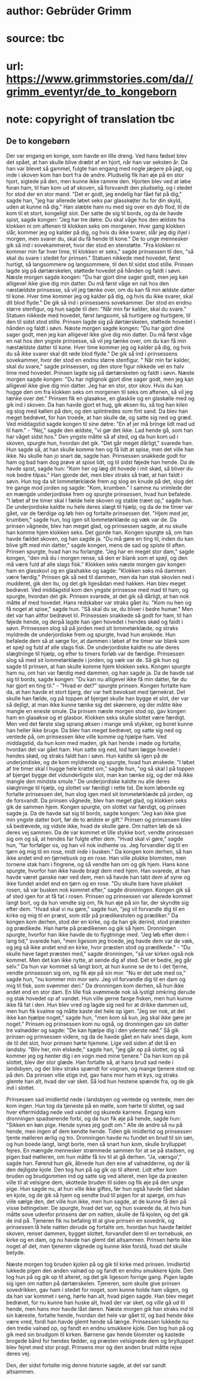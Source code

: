 # author: Gebrüder Grimm
# source: tbc
# url: https://www.grimmstories.com/da//grimm_eventyr/de_to_kongeborn
# note: copyright of translation tbc

## De to kongebørn 

Der var engang en konge, som havde en lille dreng. Ved hans fødsel blev
det spået, at han skulle blive dræbt af en hjort, når han var seksten
år. Da han var blevet så gammel, fulgte han engang med nogle jægere på
jagt, og inde i skoven kom han bort fra de andre. Pludselig fik han øje
på en stor hjort, sigtede på den, men kunne ikke ramme den. Hjorten blev
ved at løbe foran ham, til han kom ud af skoven, så forsvandt den
pludselig, og i stedet for stod der en stor mand. "Det er godt, jeg
endelig har fået fat på dig," sagde han, "jeg har allerede løbet seks
par glasskøjter itu for din skyld, uden at kunne nå dig." Han slæbte
ham nu med sig over en dyb flod, til de kom til et stort, kongeligt
slot. Der satte de sig til bords, og da de havde spist, sagde kongen:
"Jeg har tre døtre. Du skal våge hos den ældste fra klokken ni om
aftenen til klokken seks om morgenen. Hver gang klokken slår, kommer jeg
og kalder på dig, og hvis du ikke svarer, slår jeg dig ihjel i morgen,
men svarer du, skal du få hende til kone." De to unge mennesker gik så
ind i sovekammeret, hvor der stod en stenstøtte. "Fra klokken ni kommer
min far hver time, til klokken er seks," sagde prinsessen til den, "så
skal du svare i stedet for prinsen." Statuen nikkede med hovedet, først
hurtigt, så langsommere og langsommere, til den til sidst stod stille.
Prinsen lagde sig på dørtærskelen, støttede hovedet på hånden og faldt i
søvn. Næste morgen sagde kongen: "Du har gjort dine sager godt, men jeg
kan alligevel ikke give dig min datter. Du må først våge en nat hos den
næstældste prinsesse, så vil jeg tænke over, om du kan få min ældste
datter til kone. Hver time kommer jeg og kalder på dig, og hvis du ikke
svarer, skal dit blod flyde." De gik så ind i prinsessens sovekammer.
Der stod en endnu større stenfigur, og hun sagde til den: "Når min far
kalder, skal du svare." Statuen nikkede med hovedet, først langsomt, så
hurtigere og hurtigere, til den til sidst stod stille. Prinsen lagde sig
på dørtærskelen, støttede hovedet i hånden og faldt i søvn. Næste morgen
sagde kongen: "Du har gjort dine sager godt, men jeg kan alligevel ikke
give dig min datter. Du må først våge en nat hos den yngste prinsesse,
så vil jeg tænke over, om du kan få min næstældste datter til kone. Hver
time kommer jeg og kalder på dig, og hvis du så ikke svarer skal dit
røde blod flyde." De gik så ind i prinsessens sovekammer, hvor der stod
en endnu større stenfigur. " Når min far kalder, skal du svare," sagde
prinsessen, og den store figur nikkede vel en halv time med hovedet.
Prinsen lagde sig på dørtærskelen og faldt i søvn. Næste morgen sagde
kongen: "Du har rigtignok gjort dine sager godt, men jeg kan alligevel
ikke give dig min datter. Jeg har en stor, stor skov. Hvis du kan hugge
den om fra klokken seks om morgenen til seks om aftenen, så vil jeg
tænke over det." Prinsen fik en glasøkse, en glaskile og en glaskølle
med og gik ind i skoven. Da han havde gjort et hug, gik øksen itu, så
tog han kilen og slog med køllen på den, og den splintredes som fint
sand. Da blev han meget bedrøvet, for han troede, at han skulle dø, og
satte sig ned og græd. Ved middagstid sagde kongen til sine døtre: "En
af jer må bringe lidt mad ud til ham." - "Nej," sagde den ældste,
"vi gør det ikke. Lad hende gå, som han har våget sidst hos." Den
yngste måtte så af sted, og da hun kom ud i skoven, spurgte hun, hvordan
det gik. "Det går meget dårligt," svarede han. Hun sagde så, at han
skulle komme hen og få lidt at spise, men det ville han ikke. Nu skulle
han jo snart dø, sagde han. Prinsessen snakkede godt for ham og bad ham
dog prøve at spise lidt, og til sidst føjede han hende. Da de havde
spist, sagde hun: "Kom her og læg dit hovede i mit skød, så bliver du
nok bedre tilpas." Han gjorde det, men blev straks så træt, at han
faldt i søvn. Hun tog da sit lommetørklæde frem og slog en knude på det,
slog det tre gange mod jorden og sagde: "Kom, krumben." I samme nu
vrimlede der en mængde underjordiske frem og spurgte prinsessen, hvad
hun befalede. "I løbet af tre timer skal I fælde hele skoven og stable
træet op," sagde hun. De underjordiske kaldte nu hele deres slægt til
hjælp, og da de tre timer var gået, var de færdige og løb hen og
fortalte prinsessen det. "Hjem med jer, krumben," sagde hun, tog igen
sit lommetørklæde og væk var de. Da prinsen vågnede, blev han meget
glad, og prinsessen sagde, at nu skulle han komme hjem klokken seks. Det
gjorde han. Kongen spurgte så, om han havde fældet skoven, og han sagde
ja. "Du må gøre en ting til, inden du kan blive gift med min datter,"
sagde kongen, mens de sad og spiste til aften. Prinsen spurgte, hvad han
nu forlangte. "Jeg har en meget stor dam," sagde kongen, "den må du i
morgen rense, så den er blank som et spejl, og den må være fuld af alle
slags fisk." Klokken seks næste morgen gav kongen ham en glasskovl og
en glashakke og sagde: "Klokken seks må dammen være færdig." Prinsen
gik så ned til dammen, men da han stak skovlen ned i mudderet, gik den
itu, og det gik ligesådan med hakken. Han blev meget bedrøvet. Ved
middagstid kom den yngste prinsesse med mad til ham, og spurgte, hvordan
det gik. Prinsen svarede, at det gik så dårligt, at han nok måtte af med
hovedet. Hans redskaber var straks gået itu. "Kom nu hen og få noget at
spise," sagde hun. "Så skal du se, du bliver i bedre humør." Men det
var han altfor bedrøvet til. Prinsessen snakkede så godt for ham, til
han føjede hende, og derpå lagde han igen hovedet i hendes skød og faldt
i søvn. Prinsessen slog så på jorden med sit lommetørklæde, og straks
myldrede de underjordiske frem og spurgte, hvad hun ønskede. Hun
befalede dem så at sørge for, at dammen i løbet af tre timer var blank
som et spejl og fuld af alle slags fisk. De underjordiske kaldte nu alle
deres slægtninge til hjælp, og efter to timers forløb var de færdige.
Prinsessen slog så med sit lommetørklæde i jorden, og væk var de. Så gik
hun og sagde til prinsen, at han skulle komme hjem klokken seks. Kongen
spurgte ham nu, om han var færdig med dammen, og han sagde ja. Da de
havde sat sig til bords, sagde kongen: "Du kan nu alligevel ikke få min
datter, før du har gjort en ting til." - "Hvad er det?" spurgte
prinsen. Kongen fortalte ham da, at han havde et stort bjerg, der var
helt bevokset med tjørnekrat. Det skulle han fælde, og på toppen af
bjerget skulle han bygge et slot, der var så dejligt, at man ikke kunne
tænke sig det skønnere, og der måtte ikke mangle en eneste smule. Da
prinsen næste morgen stod op, gav kongen ham en glasøkse og et glasbor.
Klokken seks skulle slottet være færdigt. Men ved det første slag sprang
øksen i mange små stykker, og boret kunne han heller ikke bruge. Da blev
han meget bedrøvet, og satte sig ned og ventede på, om prinsessen ikke
ville komme og hjælpe ham. Ved middagstid, da hun kom med maden, gik han
hende i møde og fortalte, hvordan det var gået ham. Hun satte sig ned,
lod ham lægge hovedet i hendes skød, og straks faldt han i søvn. Hun
kaldte så igen på de underjordiske, og de kom myldrende og spurgte, hvad
hun ønskede. "I løbet af tre timer skal I hugge hele krattet om,"
sagde hun, "og så skal I på toppen af bjerget bygge det vidunderligste
slot, man kan tænke sig, og der må ikke mangle den mindste smule." De
underjordiske kaldte nu alle deres slægtninge til hjælp, og slottet var
færdigt i rette tid. De kom løbende og fortalte prinsessen det, hun slog
igen med sit lommetørklæde på jorden, og de forsvandt. Da prinsen
vågnede, blev han meget glad, og klokken seks gik de sammen hjem. Kongen
spurgte, om slottet var færdigt, og prinsen sagde ja. Da de havde sat
sig til bords, sagde kongen: "Jeg kan ikke give min yngste datter bort,
før de to ældste er gift." Prinsen og prinsessen blev så bedrøvede, og
vidste ikke, hvad de skulle gøre. Om natten løb de så deres vej sammen.
Da de var kommet et lille stykke bort, vendte prinsessen sig om og så,
at hendes far fulgte efter dem. "Hvad skal vi gøre," sagde hun, "far
forfølger os, og han vil nok indhente os. Jeg forvandler dig til en
tjørn og mig til en rose, midt inde i busken." Da kongen kom derhen, så
han ikke andet end en tjørnebusk og en rose. Han ville plukke blomsten,
men tornene stak ham i fingrene, og så vendte han om og gik hjem. Hans
kone spurgte, hvorfor han ikke havde bragt dem med hjem. Han svarede, at
han havde været ganske nær ved dem, men så havde han tabt dem af syne og
ikke fundet andet end en tjørn og en rose. "Du skulle bare have plukket
rosen, så var busken nok kommet efter," sagde dronningen. Kongen gik så
af sted igen for at få fat i rosen. Prinsen og prinsessen var allerede
kommet langt bort, og da hun vendte sig om, fik hun øje på sin far, der
skyndte sig efter dem. "Hvad skal vi nu gøre," sagde hun, "jeg vil
forvandle dig til en kirke og mig til en præst, som står på
prædikestolen og prædiker." Da kongen kom derhen, stod der en kirke, og
da han gik derind, stod præsten og prædikede. Han hørte på prædikenen og
gik så hjem. Dronningen spurgte, hvorfor han ikke havde de to flygtninge
med. "Jeg løb efter dem i lang tid," svarede han, "men ligesom jeg
troede, jeg havde dem var de væk, og jeg så ikke andet end en kirke,
hvor præsten stod og prædikede." - "Du skulle have taget præsten
med," sagde dronningen, "så var kirken også nok kommet. Men det kan
ikke nytte, at sende dig af sted. Det er bedre, jeg går selv." Da hun
var kommet så langt bort, at hun kunne se de to i det fjerne, vendte
prinsessen sig om, og fik øje på sin mor. "Nu er det ude med os,"
sagde hun, "nu kommer min mor selv. Jeg vil forvandle dig til en dam og
mig til fisk, som svømmer deri." Da dronningen kom derhen, så hun ikke
andet end en stor dam. En lille fisk svømmede nok så lystigt omkring
derude og stak hovedet op af vandet. Hun ville gerne fange fisken, men
hun kunne ikke få fat i den. Hun blev vred og lagde sig ned for at
drikke dammen ud, men hun fik kvalme og måtte kaste det hele op igen.
"Jeg ser nok, at det ikke kan hjælpe noget," sagde hun, "men kom så
kun, jeg skal ikke gøre jer noget." Prinsen og prinsessen kom nu også,
og dronningen gav sin datter tre valnødder og sagde: "De kan hjælpe dig
i den yderste nød." Så gik prinsen og prinsessen videre, og da de havde
gået en halv snes dage, kom de til det slot, hvor prinsen hørte hjemme.
Lige ved siden af det lå en landsby. "Bliv her, min elskede," sagde
han, "jeg går op på slottet, og så kommer jeg og henter dig i en vogn
med mine tjenere." Da han kom op på slottet, blev der stor glæde. Han
fortalte så, at hans brud sad nede i landsbyen, og der blev straks
spændt for vognen, og mange tjenere stod op på den. Da prinsen ville
stige ind, gav hans mor ham et kys, og straks glemte han alt, hvad der
var sket. Så lod hun hestene spænde fra, og de gik ind i slottet.

Prinsessen sad imidlertid nede i landsbyen og ventede og ventede, men
der kom ingen. Hun tog da tjeneste på en mølle, som hørte til slottet,
og sad hver eftermiddag nede ved vandet og skurede karrene. Engang kom
dronningen spadserende forbi, og da hun fik øje på hende, sagde hun:
"Sikken en køn pige. Hende synes jeg godt om." Alle de andre så nu på
hende, men ingen af dem kendte hende. Tiden gik imidlertid og prinsessen
tjente mølleren ærlig og tro. Dronningen havde nu fundet en brud til sin
søn, og hun boede langt, langt borte, men så snart hun kom, skulle
brylluppet fejres. En mængde mennesker strømmede sammen for at se på
stadsen, og pigen bad mølleren, om hun måtte få lov til at gå derhen.
"Ja, værsgo'," sagde han. Førend hun gik, åbnede hun den ene af
valnødderne, og der lå den dejligste kjole. Den tog hun på og gik op til
alteret. Lidt efter kom bruden og brudgommen ind og satte sig ved
alteret, men lige da præsten ville til at velsigne dem, skottede bruden
til siden og fik øje på den unge pige. Hun sagde nu, at hun ville ikke
giftes, før hun også havde fået sådan en kjole, og de gik så hjem og
sendte bud til pigen for at spørge, om hun ville sælge den, det ville
hun ikke, men hun sagde, at de kunne få den på visse betingelser. De
spurgte, hvad det var, og hun svarede da, at hvis hun måtte sove udenfor
prinsens dør om natten, skulle de få kjolen, og det gik de ind på.
Tjeneren fik nu befaling til at give prinsen en sovedrik, og prinsessen
lå hele natten derude og fortalte om, hvordan hun havde fældet skoven,
renset dammen, bygget slottet, forvandlet dem til en tornebusk, en kirke
og en dam, og nu havde han glemt det altsammen. Prinsen hørte ikke noget
af det, men tjeneren vågnede og kunne ikke forstå, hvad det skulle
betyde.

Næste morgen tog bruden kjolen på og gik til kirke med prinsen.
Imidlertid lukkede pigen den anden valnød op og fandt en endnu smukkere
kjole. Den tog hun på og gik op til alteret, og det gik ligesom forrige
gang. Pigen lagde sig igen om natten på dørtærskelen. Tjeneren, som
skulle give prinsen sovedrikken, gav ham i stedet for noget, som kunne
holde ham vågen, og da han var kommet i seng, hørte han alt, hvad pigen
sagde. Han blev meget bedrøvet, for nu kunne han huske alt, hvad der var
sket, og ville gå ud til hende, men hans mor havde låst døren. Næste
morgen gik han straks ind til sin kæreste, fortalte hende, hvordan det
hele var gået til, og bad hende ikke være vred, fordi han havde glemt
hende så længe. Prinsessen lukkede nu den tredie valnød op, og fandt en
endnu smukkere kjole. Den tog hun på og gik med sin brudgom til kirken.
Børnene gav hende blomster og kastede brogede bånd for hendes fødder, og
præsten velsignede dem og brylluppet blev fejret med stor pragt.
Prinsens mor og den anden brud måtte rejse deres vej.

Den, der sidst fortalte mig denne historie sagde, at det var sandt
altsammen.
